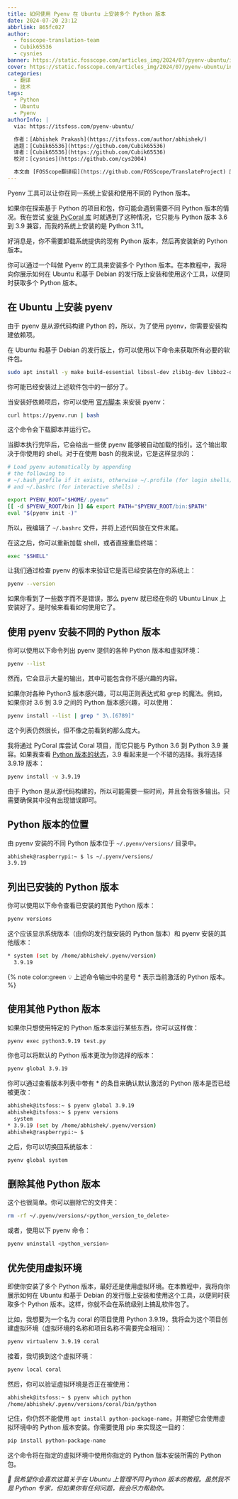 ```yaml
---
title: 如何使用 Pyenv 在 Ubuntu 上安装多个 Python 版本
date: 2024-07-20 23:12
abbrlink: 865fc027
author:
  - fosscope-translation-team
  - Cubik65536
  - cysnies
banner: https://static.fosscope.com/articles_img/2024/07/pyenv-ubuntu/install-multiple-python-with-pyenv.webp
cover: https://static.fosscope.com/articles_img/2024/07/pyenv-ubuntu/install-multiple-python-with-pyenv.webp
categories:
  - 翻译
  - 技术
tags:
  - Python
  - Ubuntu
  - Pyenv
authorInfo: |
  via: https://itsfoss.com/pyenv-ubuntu/

  作者：[Abhishek Prakash](https://itsfoss.com/author/abhishek/)
  选题：[Cubik65536](https://github.com/Cubik65536)
  译者：[Cubik65536](https://github.com/Cubik65536)
  校对：[cysnies](https://github.com/cys2004)

  本文由 [FOSScope翻译组](https://github.com/FOSScope/TranslateProject) 原创编译，[开源观察](https://fosscope.com/) 荣誉推出
---
```


Pyenv 工具可以让你在同一系统上安装和使用不同的 Python 版本。

<!-- more -->

如果你在探索基于 Python 的项目和包，你可能会遇到需要不同 Python 版本的情况。我在尝试 [安装 PyCoral 库](https://coral.ai/docs/accelerator/get-started/?ref=itsfoss.com#2-install-the-pycoral-library) 时就遇到了这种情况，它只能与 Python 版本 3.6 到 3.9 兼容，而我的系统上安装的是 Python 3.11。

好消息是，你不需要卸载系统提供的现有 Python 版本，然后再安装新的 Python 版本。

你可以通过一个叫做 Pyenv 的工具来安装多个 Python 版本。在本教程中，我将向你展示如何在 Ubuntu 和基于 Debian 的发行版上安装和使用这个工具，以便同时获取多个 Python 版本。

## 在 Ubuntu 上安装 pyenv

由于 pyenv 是从源代码构建 Python 的，所以，为了使用 pyenv，你需要安装构建依赖项。

在 Ubuntu 和基于 Debian 的发行版上，你可以使用以下命令来获取所有必要的软件包。

```bash
sudo apt install -y make build-essential libssl-dev zlib1g-dev libbz2-dev libreadline-dev libsqlite3-dev wget curl llvm libncurses5-dev libncursesw5-dev xz-utils tk-dev libffi-dev liblzma-dev python3-openssl
```

你可能已经安装过上述软件包中的一部分了。

当安装好依赖项后，你可以使用 [官方脚本](https://github.com/pyenv/pyenv-installer/blob/master/bin/pyenv-installer) 来安装 pyenv：

```bash
curl https://pyenv.run | bash
```

这个命令会下载脚本并运行它。

当脚本执行完毕后，它会给出一些使 pyenv 能够被自动加载的指引。这个输出取决于你使用的 shell。对于在使用 bash 的我来说，它是这样显示的：

```bash
# Load pyenv automatically by appending
# the following to 
# ~/.bash_profile if it exists, otherwise ~/.profile (for login shells)
# and ~/.bashrc (for interactive shells) :

export PYENV_ROOT="$HOME/.pyenv"
[[ -d $PYENV_ROOT/bin ]] && export PATH="$PYENV_ROOT/bin:$PATH"
eval "$(pyenv init -)"
```

所以，我编辑了 `~/.bashrc` 文件，并将上述代码放在文件末尾。

在这之后，你可以重新加载 shell，或者直接重启终端：

```bash
exec "$SHELL"
```

让我们通过检查 pyenv 的版本来验证它是否已经安装在你的系统上：

```bash
pyenv --version
```

如果你看到了一些数字而不是错误，那么 pyenv 就已经在你的 Ubuntu Linux 上安装好了。是时候来看看如何使用它了。

## 使用 pyenv 安装不同的 Python 版本

你可以使用以下命令列出 pyenv 提供的各种 Python 版本和虚拟环境：

```bash
pyenv --list
```

然而，它会显示大量的输出，其中可能包含你不感兴趣的内容。

如果你对各种 Python3 版本感兴趣，可以用正则表达式和 grep 的魔法。例如，如果你对 3.6 到 3.9 之间的 Python 版本感兴趣，可以使用：

```bash
pyenv install --list | grep " 3\.[6789]"
```

这个列表仍然很长，但不像之前看到的那么庞大。

我将通过 PyCoral 库尝试 Coral 项目，而它只能与 Python 3.6 到 Python 3.9 兼容。如果我查看 [Python 版本的状态](https://devguide.python.org/versions)，3.9 看起来是一个不错的选择。我将选择 3.9.19 版本：

```bash
pyenv install -v 3.9.19
```

由于 Python 是从源代码构建的，所以可能需要一些时间，并且会有很多输出。只需要确保其中没有出现错误即可。

## Python 版本的位置

由 pyenv 安装的不同 Python 版本位于 `~/.pyenv/versions/` 目录中。

```bash
abhishek@raspberrypi:~ $ ls ~/.pyenv/versions/
3.9.19
```

## 列出已安装的 Python 版本

你可以使用以下命令查看已安装的其他 Python 版本：

```bash
pyenv versions
```

这个应该显示系统版本（由你的发行版安装的 Python 版本）和 pyenv 安装的其他版本：

```bash
* system (set by /home/abhishek/.pyenv/version)
  3.9.19
```

{% note color:green 💡 上述命令输出中的星号 \* 表示当前激活的 Python 版本。 %}

## 使用其他 Python 版本

如果你只想使用特定的 Python 版本来运行某些东西，你可以这样做：

```bash
pyenv exec python3.9.19 test.py
```

你也可以将默认的 Python 版本更改为你选择的版本：

```bash
pyenv global 3.9.19
```

你可以通过查看版本列表中带有 \* 的条目来确认默认激活的 Python 版本是否已经被更改：

```bash
abhishek@itsfoss:~ $ pyenv global 3.9.19
abhishek@itsfoss:~ $ pyenv versions     
  system
* 3.9.19 (set by /home/abhishek/.pyenv/version)
abhishek@raspberrypi:~ $
```

之后，你可以切换回系统版本：

```bash
pyenv global system
```

## 删除其他 Python 版本

这个也很简单。你可以删除它的文件夹：

```bash
rm -rf ~/.pyenv/versions/<python_version_to_delete>
```

或者，使用以下 pyenv 命令：

```bash
pyenv uninstall <python_version>
```

## 优先使用虚拟环境

即使你安装了多个 Python 版本，最好还是使用虚拟环境。在本教程中，我将向你展示如何在 Ubuntu 和基于 Debian 的发行版上安装和使用这个工具，以便同时获取多个 Python 版本。这样，你就不会在系统级别上搞乱软件包了。

比如，我想要为一个名为 coral 的项目使用 Python 3.9.19。我将会为这个项目创建虚拟环境（虚拟环境的名称和项目名称不需要完全相同）：

```bash
pyenv virtualenv 3.9.19 coral
```

接着，我切换到这个虚拟环境：

```bash
pyenv local coral
```

然后，你可以验证虚拟环境是否正在被使用：

```bash
abhishek@itsfoss:~ $ pyenv which python
/home/abhishek/.pyenv/versions/coral/bin/python
```

记住，你仍然不能使用 `apt install python-package-name`，并期望它会使用虚拟环境中的 Python 版本安装。你需要使用 pip 来实现这一目的：

```bash
pip install python-package-name
```

这个命令将在指定的虚拟环境中使用你指定的 Python 版本安装所需的 Python 包。

*💬 我希望你会喜欢这篇关于在 Ubuntu 上管理不同 Python 版本的教程。虽然我不是 Python 专家，但如果你有任何问题，我会尽力帮助你。*
